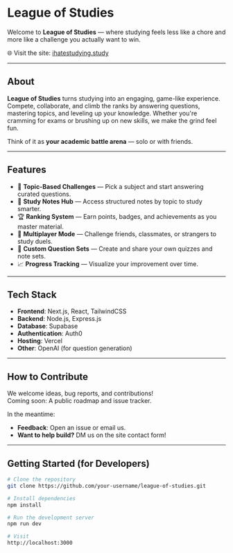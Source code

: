 # League of Studies

Welcome to **League of Studies** — where studying feels less like a chore and more like a challenge you actually want to win.

🌐 Visit the site: [ihatestudying.study](https://ihatestudying.study)

---

## About

**League of Studies** turns studying into an engaging, game-like experience. Compete, collaborate, and climb the ranks by answering questions, mastering topics, and leveling up your knowledge. Whether you're cramming for exams or brushing up on new skills, we make the grind feel fun.

Think of it as **your academic battle arena** — solo or with friends.

---

## Features

- 🎯 **Topic-Based Challenges** — Pick a subject and start answering curated questions.
- 🧠 **Study Notes Hub** — Access structured notes by topic to study smarter.
- 🏆 **Ranking System** — Earn points, badges, and achievements as you master material.
- 👥 **Multiplayer Mode** — Challenge friends, classmates, or strangers to study duels.
- 🧩 **Custom Question Sets** — Create and share your own quizzes and note sets.
- 📈 **Progress Tracking** — Visualize your improvement over time.

---

## Tech Stack

- **Frontend**: Next.js, React, TailwindCSS
- **Backend**: Node.js, Express.js
- **Database**: Supabase
- **Authentication**: Auth0
- **Hosting**: Vercel
- **Other**: OpenAI (for question generation)

---

## How to Contribute

We welcome ideas, bug reports, and contributions!  
Coming soon: A public roadmap and issue tracker.

In the meantime:
- **Feedback**: Open an issue or email us.
- **Want to help build?** DM us on the site contact form!

---

## Getting Started (for Developers)

```bash
# Clone the repository
git clone https://github.com/your-username/league-of-studies.git

# Install dependencies
npm install

# Run the development server
npm run dev

# Visit
http://localhost:3000
